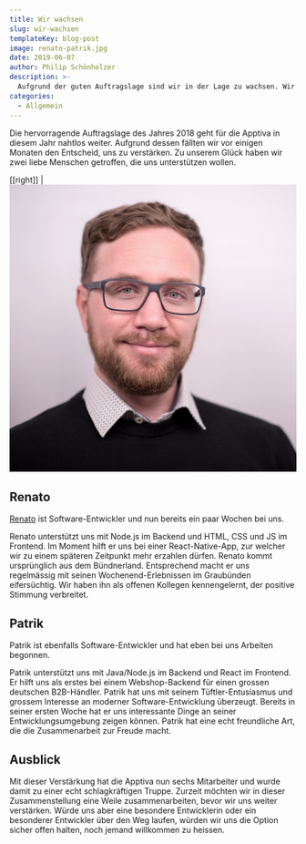 ```yaml
---
title: Wir wachsen
slug: wir-wachsen
templateKey: blog-post
image: renato-patrik.jpg
date: 2019-06-07
author: Philip Schönholzer
description: >-
  Aufgrund der guten Auftragslage sind wir in der Lage zu wachsen. Wir freuen uns Renato und Patrik neu bei uns im Team zu begrüssen.
categories:
  - Allgemein
---
```


Die hervorragende Auftragslage des Jahres 2018 geht für die Apptiva in diesem Jahr nahtlos weiter. Aufgrund dessen fällten wir vor einigen Monaten den Entscheid, uns zu verstärken. Zu unserem Glück haben wir zwei liebe Menschen getroffen, die uns unterstützen wollen.

[[right]]
|![Renato Wasescha](../../data/employees/images/renato-wasescha.jpg)

## Renato

[Renato](/renato-wasescha) ist Software-Entwickler und nun bereits ein paar Wochen bei uns.

Renato unterstützt uns mit Node.js im Backend und HTML, CSS und JS im Frontend. Im Moment hilft er uns bei einer React-Native-App, zur welcher wir zu einem späteren Zeitpunkt mehr erzahlen dürfen. Renato kommt ursprünglich aus dem Bündnerland. Entsprechend macht er uns regelmässig mit seinen Wochenend-Erlebnissen im Graubünden eifersüchtig. Wir haben ihn als offenen Kollegen kennengelernt, der positive Stimmung verbreitet.

## Patrik

Patrik ist ebenfalls Software-Entwickler und hat eben bei uns Arbeiten begonnen.

Patrik unterstützt uns mit Java/Node.js im Backend und React im Frontend. Er hilft uns als erstes bei einem Webshop-Backend für einen grossen deutschen B2B-Händler. Patrik hat uns mit seinem Tüftler-Entusiasmus und grossem Interesse an moderner Software-Entwicklung überzeugt. Bereits in seiner ersten Woche hat er uns interessante Dinge an seiner Entwicklungsumgebung zeigen können. Patrik hat eine echt freundliche Art, die die Zusammenarbeit zur Freude macht.

## Ausblick

Mit dieser Verstärkung hat die Apptiva nun sechs Mitarbeiter und wurde damit zu einer echt schlagkräftigen Truppe. Zurzeit möchten wir in dieser Zusammenstellung eine Weile zusammenarbeiten, bevor wir uns weiter verstärken. Würde uns aber eine besondere Entwicklerin oder ein besonderer Entwickler über den Weg laufen, würden wir uns die Option sicher offen halten, noch jemand willkommen zu heissen.
